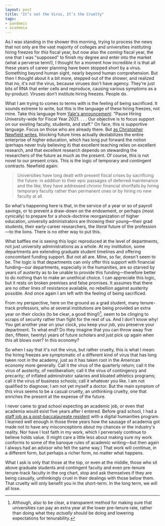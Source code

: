 ```yaml
---
layout: post
title: "It’s not the Virus, It’s the Cruelty"
tags:
- pandemic
- academia
---
```


As I was standing in the shower this morning, trying to process the news that not only are the vast majority of colleges and universities instituting hiring freezes for *this* fiscal year, but now also the *coming* fiscal year, the one that I was "supposed" to finish my degree and enter into the market (what a perverse term!), I thought for a moment how incredible it is that all these years of career planning have been stopped short by a virus. Something beyond human sight, nearly beyond human comprehension. But then I thought about it a bit more, stepped out of the shower, and realized that no, it's not the virus, because viruses don't have agency. They're just bits of RNA that enter cells and reproduce, causing various symptoms as a by-product. Viruses don't institute hiring freezes. People do. 

What I am trying to comes to terms with is the feeling of being sacrificed. It sounds extreme to write, but this is the language of these hiring freezes, not mine. Take this language from [Yale's announcement](https://twitter.com/terry_renaud/status/1247618667803705344): "Pause Hiring University-wide for Fiscal Year 2021. . . . Our objective is to focus support on our existing faculty, students, and staff." On face, this is supportive language. Focus on those who are already there. But [as Christopher Newfield writes](https://utotherescue.blogspot.com/2020/03/converging-crises-part-ii-survival-rule.html), blocking future hires actually destabilizes the entire enterprise of higher education, which has long put forward the notion (perhaps never truly believing it) that excellent teaching relies on excellent research, and that excellent research depends on stewarding the researchers of the future as much as the present. Of course, this is not novel to our present crisis. This is the logic of temporary and contingent contracts. Newfield again: 

> Universities have long dealt with present fiscal crises by sacrificing the future: in addition to their epic passages of deferred maintenance and the like, they have addressed chronic financial shortfalls by hiring temporary faculty rather than permanent ones or by hiring no new faculty at all.

So what's happening here is that, in the service of a year or so of payroll savings, or to prevent a draw-down on the endowment, or perhaps (most cynically) to prepare for a shock-doctrine reorganization of higher education, university administrators are throwing their young—their grad students, their early-career researchers, the *literal* future of the profession—to the lions. There is no other way to put this. 

What baffles me is seeing this logic reproduced at the level of departments, not just university administrations as a whole. At my institution, some departments are extending graduate student timelines and offering concomitant funding support. But not all are. Mine, so far, doesn't seem to be. The logic is that departments can only offer this support with financial funding—our departments, especially in the humanities, are so starved by years of austerity as to be unable to provide this funding—therefore better to do nothing than to make an unethical choice. I can appreciate this logic, but it rests on broken premises and false promises. It assumes that there are no other lines of resistance available, no rebellion against austerity possible. And once again I am left with the feeling of being sacrificed. 

From my perspective, here on the ground as a grad student, many tenure-track professors, who at several institutions are being provided an extra year on their clocks (to be clear, a good thing!)[^1], seem to be clinging to scraps of security rather than fight for the rest of us. And I don't know why! You get another year on your clock, you keep your job, you preserve your department. To what end? Do they imagine that you can throw away five (ten, fifteen, twenty) years of future scholars and just pick up again when this all blows over? In this economy? 

[^1]: Although, also to be clear, a transparent method for making sure that universities can pay an extra year at the lower pre-tenure rate, rather than doing what they *actually* should be doing and lowering expectations for tenurability. 

So when I say that it's not the virus, but rather cruelty, this is what I mean: the hiring freezes are symptomatic of a different kind of virus that has long taken root in the academy, just as it has taken root in the American economy more generally. Call it the virus of the quarterly return; call it the virus of austerity, of neoliberalism; call it the virus of contingency and precarity; of inflated adminstrator salaries and bloated athletics programs; call it the virus of business schools; call it whatever you like. I am not qualified to diagnose; I am not yet myself a doctor. But the main symptom of this virus seems to be a casual cruelty, an unthinking cruelty, one that enriches the present at the expense of the future.

I never came to grad school expecting an academic job, or even that academia would exist five years after I entered. Before grad school, I had a [staff job as a post-baccalaureate resident](/blog/2016-06-30-on-postbaccalaureate-residencies/) with a digital humanities program. I learned well enough in those three years how the sausage of academia got made not to have any misconceptions about my chances or the industry's reality. Nor have I lost faith in my work, which I perversely continue to believe holds value. (I might care a little less about making sure my work conforms to some of the baroque rules of academic writing—but then again I always had an advisor who felt the same way.) That work will continue, in a different form, but perhaps a richer form, no matter what happens. 

What I ask is only that those at the top, or even at the middle, those who sit above graduate students and contingent faculty and even pre-tenure tenure-track faculty in the org chart, stop and ask themselves if they are being casually, unthinkingly cruel in their dealings with those below them. That cruelty will only benefit you in the short-term. In the long term, we will all lose. 